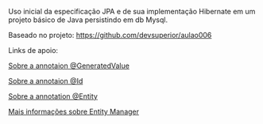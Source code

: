 Uso inicial da especificação JPA e de sua implementação Hibernate em um projeto básico de Java persistindo em db Mysql.

Baseado no projeto: https://github.com/devsuperior/aulao006

Links de apoio:

<p><a href="https://www.devmedia.com.br/jpa-como-usar-a-anotacao-generatedvalue/3859"> Sobre a annotaion @GeneratedValue </a> </p>
<p><a href="https://www.devmedia.com.br/jpa-como-usar-a-anotacao-id/38508"> Sobre a annotaion @Id</a></p>
<p><a href="https://www.devmedia.com.br/jpa-como-usar-a-anotacao-entity/38410"> Sobre a annotation @Entity</a></p>
<p><a href="https://www.devmedia.com.br/definindo-entity-manager-na-java-persistence-api/28271"> Mais informações sobre Entity Manager</a></p>
